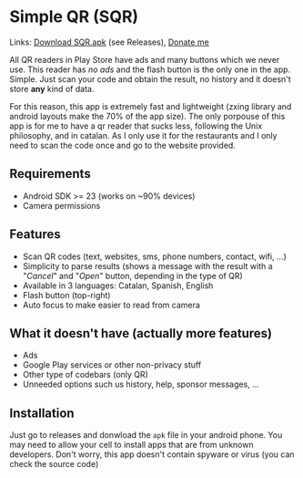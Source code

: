 # Simple QR (SQR)
Links: [Download SQR.apk](https://github.com/gerardet46/SQR/releases/download/1.0.0/SQR.apk) (see Releases), [Donate me](https://paypal.me/gerardet46)

All QR readers in Play Store have ads and many buttons which we never use. This reader has *no ads* and the flash button is the only one in the app. Simple. Just scan your code and obtain the result, no history and it doesn't store **any** kind of data.

For this reason, this app is extremely fast and lightweight (zxing library and android layouts make the 70% of the app size). The only porpouse of this app is for me to have a qr reader that sucks less, following the Unix philosophy, and in catalan. As I only use it for the restaurants and I only need to scan the code once and go to the website provided.

## Requirements
- Android SDK >= 23 (works on ~90% devices)
- Camera permissions

## Features
- Scan QR codes (text, websites, sms, phone numbers, contact, wifi, ...)
- Simplicity to parse results (shows a message with the result with a "*Cancel*" and "*Open*" button, depending in the type of QR)
- Available in 3 languages: Catalan, Spanish, English
- Flash button (top-right)
- Auto focus to make easier to read from camera

## What it doesn't have (actually more features)
- Ads
- Google Play services or other non-privacy stuff
- Other type of codebars (only QR)
- Unneeded options such us history, help, sponsor messages, ...

## Installation
Just go to releases and donwload the `apk` file in your android phone. You may need to allow your cell to install apps that are from unknown developers. Don't worry, this app doesn't contain spyware or virus (you can check the source code)

